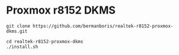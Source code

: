 # Proxmox r8152 DKMS

```shell
git clone https://github.com/bermanboris/realtek-r8152-proxmox-dkms.git

cd realtek-r8152-proxmox-dkms
./install.sh
```
